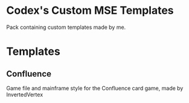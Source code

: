 # Codex's Custom MSE Templates
Pack containing custom templates made by me.

# Templates
## Confluence

Game file and mainframe style for the Confluence card game, made by InvertedVertex
